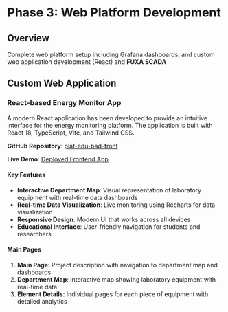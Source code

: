 # Phase 3: Web Platform Development

## Overview

Complete web platform setup including Grafana dashboards, and custom web application development (React) and **FUXA SCADA**

## Custom Web Application

### React-based Energy Monitor App

A modern React application has been developed to provide an intuitive interface for the energy monitoring platform. The application is built with React 18, TypeScript, Vite, and Tailwind CSS.

**GitHub Repository**: [plat-edu-bad-front](https://github.com/Viktar-T/plat-edu-bad-front)

**Live Demo**: [Deployed Frontend App](https://viktar-t.github.io/plat-edu-bad-front/)

#### Key Features

- **Interactive Department Map**: Visual representation of laboratory equipment with real-time data dashboards
- **Real-time Data Visualization**: Live monitoring using Recharts for data visualization
- **Responsive Design**: Modern UI that works across all devices
- **Educational Interface**: User-friendly navigation for students and researchers

#### Main Pages

1. **Main Page**: Project description with navigation to department map and dashboards
2. **Department Map**: Interactive map showing laboratory equipment with real-time data
3. **Element Details**: Individual pages for each piece of equipment with detailed analytics

<!-- Grey text section start -->


</div>
